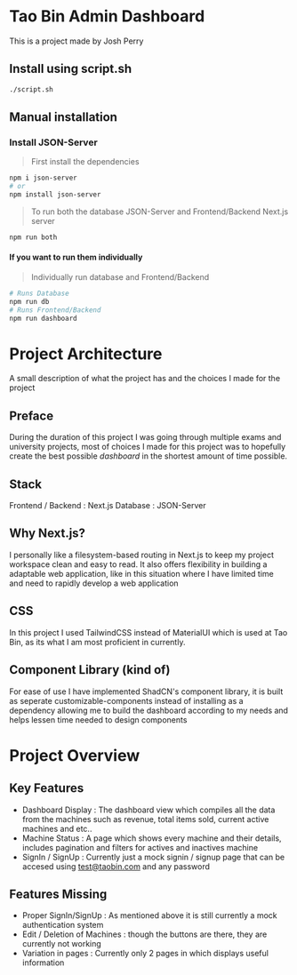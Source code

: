 # Tao Bin Admin Dashboard

This is a project made by Josh Perry

## Install using script.sh

```bash
./script.sh
```


## Manual installation

### Install JSON-Server
> First install the dependencies
```bash
npm i json-server
# or
npm install json-server
```

> To run both the database JSON-Server and Frontend/Backend Next.js server

```bash
npm run both
```

#### If you want to run them individually

> Individually run database and Frontend/Backend

```bash
# Runs Database
npm run db
# Runs Frontend/Backend
npm run dashboard
```


# Project Architecture

A small description of what the project has and the choices I made for the project

## Preface

During the duration of this project I was going through multiple exams and university projects, most of choices I made for this project was to hopefully 
create the best possible _dashboard_ in the shortest amount of time possible.

## Stack

Frontend / Backend : Next.js
Database : JSON-Server

## Why Next.js?

I personally like a filesystem-based routing in Next.js to keep my project workspace clean and easy to read. It also offers flexibility in building a adaptable web application, like in this situation where I have limited time and need to rapidly develop a web application

## CSS

In this project I used TailwindCSS instead of MaterialUI which is used at Tao Bin, as its what I am most proficient in currently.

## Component Library (kind of)

For ease of use I have implemented ShadCN's component library, it is built as seperate customizable-components instead of installing as a dependency allowing me to build the dashboard according to my needs and helps lessen time needed to design components

# Project Overview 

## Key Features

- Dashboard Display : The dashboard view which compiles all the data from the machines such as revenue, total items sold, current active machines and etc..
- Machine Status : A page which shows every machine and their details, includes pagination and filters for actives and inactives machine
- SignIn / SignUp : Currently just a mock signin / signup page that can be accesed using test@taobin.com and any password

## Features Missing

- Proper SignIn/SignUp : As mentioned above it is still currently a mock authentication system
- Edit / Deletion of Machines : though the buttons are there, they are currently not working
- Variation in pages : Currently only 2 pages in which displays useful information